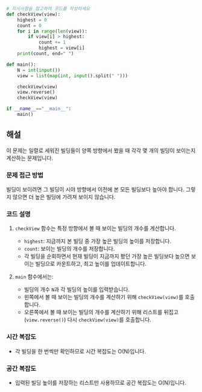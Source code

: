 ```python
# 지시사항을 참고하여 코드를 작성하세요
def checkView(view):
    highest = 0
    count = 0
    for i in range(len(view)):
        if view[i] > highest:
            count += 1
            highest = view[i]
    print(count, end=" ")

def main():
    N = int(input())
    view = list(map(int, input().split(" ")))

    checkView(view)
    view.reverse()
    checkView(view)

if __name__=="__main__":
    main()
```

## 해설

이 문제는 일렬로 세워진 빌딩들이 양쪽 방향에서 봤을 때 각각 몇 개의 빌딩이 보이는지 계산하는 문제입니다.

### 문제 접근 방법
빌딩이 보이려면 그 빌딩이 시야 방향에서 이전에 본 모든 빌딩보다 높아야 합니다. 그렇지 않으면 더 높은 빌딩에 가려져 보이지 않습니다.

### 코드 설명

1. `checkView` 함수는 특정 방향에서 볼 때 보이는 빌딩의 개수를 계산합니다.
   - `highest`: 지금까지 본 빌딩 중 가장 높은 빌딩의 높이를 저장합니다.
   - `count`: 보이는 빌딩의 개수를 저장합니다.
   - 각 빌딩을 순회하면서 현재 빌딩이 지금까지 봤던 가장 높은 빌딩보다 높으면 보이는 빌딩으로 카운트하고, 최고 높이를 업데이트합니다.

2. `main` 함수에서는:
   - 빌딩의 개수 `N`과 각 빌딩의 높이를 입력받습니다.
   - 왼쪽에서 볼 때 보이는 빌딩의 개수를 계산하기 위해 `checkView(view)`를 호출합니다.
   - 오른쪽에서 볼 때 보이는 빌딩의 개수를 계산하기 위해 리스트를 뒤집고(`view.reverse()`) 다시 `checkView(view)`를 호출합니다.

### 시간 복잡도
- 각 빌딩을 한 번씩만 확인하므로 시간 복잡도는 O(N)입니다.

### 공간 복잡도
- 입력된 빌딩 높이를 저장하는 리스트만 사용하므로 공간 복잡도는 O(N)입니다.
